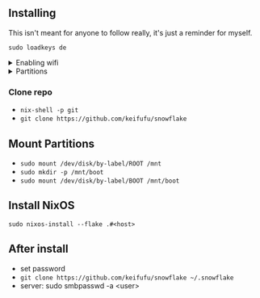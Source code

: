 ## Installing

This isn't meant for anyone to follow really, it's just a reminder for myself.

`sudo loadkeys de`

<details>
<summary>Enabling wifi</summary>

- `sudo systemctl start wpa_supplicant`
- `wpa_cli`
- `scan`
- `scan_results`
- `add_network`
- `set_network 0 ssid "<SSID>"`
- `set_network 0 psk "<PASS>"`
- `enable_network 0`

</details>

<details>
<summary>Partitions</summary>

<details>
<summary>Creating partitions</summary>

## Create Partitions

### EFI

- `sudo fdisk /dev/nvme0n1`
- `g (gpt disk label)`
- `n`
- `1`
- `2048`
- `+500M`
- `t`
- `1 (EFI System)`

### Swap

- `n`
- `2`
- `default`
- `+15G`
- `t`
- `2`
- `19 (Linux swap)`

### root

- `n`
- `3`
- `default (fill up partition)`
- `default (fill up partition)`
- `w (write)`

## Label Partitions

- `sudo mkfs.fat -F 32 /dev/nvme0n1p1`
- `sudo fatlabel /dev/nvme0n1p1 BOOT`
- `sudo mkswap /dev/nvme0n1p2`
- `sudo mkfs.ext4 /dev/nvme0n1p3 -L ROOT`

</details>

### Desktop

- nvme0n1
  - 1 - 500MB EFI
  - 2 - 38GB SWAP
  - 3 - 461.5GB ROOT
- nvme1n1
  - \* - 1TB STUFF

### Laptop

- nvme0n1
  - 1 - 500MB EFI
  - 2 - 20GB SWAP
  - 3 - 250GB ROOT
  - 4 - 729.5GB STUFF

### Server

- sda
  - 1 - 500MB EFI
  - 2 - 20GB Swap
  - 3 - 229.5GB ROOT
- nvme0n1
  - p1 - 2TB STUFF

</details>

### Clone repo

- `nix-shell -p git`
- `git clone https://github.com/keifufu/snowflake`

## Mount Partitions

- `sudo mount /dev/disk/by-label/ROOT /mnt`
- `sudo mkdir -p /mnt/boot`
- `sudo mount /dev/disk/by-label/BOOT /mnt/boot`

## Install NixOS

`sudo nixos-install --flake .#<host>`

## After install

- set password
- `git clone https://github.com/keifufu/snowflake ~/.snowflake`
- server: sudo smbpasswd -a \<user>
